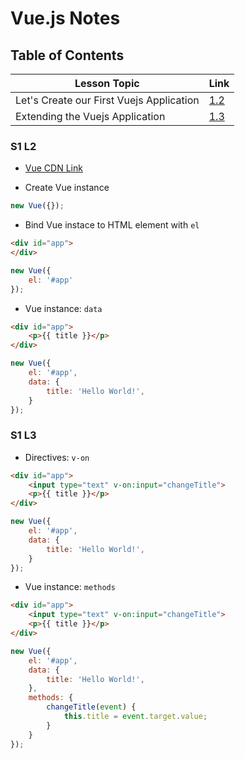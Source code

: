 # Vue.js Notes

## Table of Contents
Lesson Topic | Link
--- | ---
Let's Create our First Vuejs Application | [1.2](#S1-L2)
Extending the Vuejs Application | [1.3](#S1-L3)

### S1 L2
- [Vue CDN Link](https://unpkg.com/vue/dist/vue.js)

- Create Vue instance
```javascript
new Vue({});
```

- Bind Vue instace to HTML element with `el`
```html
<div id="app">
</div>
```

```javascript
new Vue({
    el: '#app'
});
```

- Vue instance: `data`
```html
<div id="app">
    <p>{{ title }}</p>
</div>
```

```javascript
new Vue({
    el: '#app',
    data: {
        title: 'Hello World!',
    }
});
```



### S1 L3
- Directives: `v-on`
```html
<div id="app">
    <input type="text" v-on:input="changeTitle">
    <p>{{ title }}</p>
</div>
```

```javascript
new Vue({
    el: '#app',
    data: {
        title: 'Hello World!',
    }
});
```

- Vue instance: `methods`
```html
<div id="app">
    <input type="text" v-on:input="changeTitle">
    <p>{{ title }}</p>
</div>
```

```javascript
new Vue({
    el: '#app',
    data: {
        title: 'Hello World!',
    },
    methods: {
        changeTitle(event) {
            this.title = event.target.value;
        }
    }
});
```